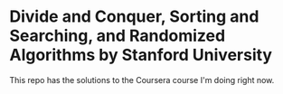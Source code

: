 # Divide and Conquer, Sorting and Searching, and Randomized Algorithms by Stanford University

This repo has the solutions to the Coursera course I'm doing right now.
